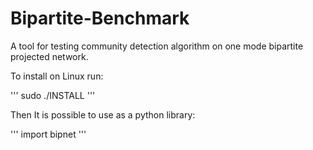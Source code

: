 # Bipartite-Benchmark
A tool for testing community detection algorithm on one mode bipartite projected network.

To install on Linux run:

'''
sudo ./INSTALL
'''

Then It is possible to use as a python library:

'''
import bipnet
'''



